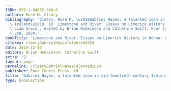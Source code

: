 ```yaml
---
ISBN: 978-1-84682-984-0
authors: Rose M. Cleary
bibliography: "Cleary, Rose M. \u2018Gabriel Hayes: A Talented Icon in Mid-Twentieth-Century\
  \ Ireland\u2019. In _Limestone and River: Essays on Limerick History in Honour of\
  \ Liam Irwin_, edited by Brian Hodkinson and Catherine Swift. Four Courts Press\
  \ Ltd, 2024."
bookTitle: 'Limestone and River: Essays on Limerick History in Honour of Liam Irwin'
citekey: clearyGabrielHayesTalented2024
date: 2024-12-13
editors: Brian Hodkinson, Catherine Swift
extra: '2'
layout: page
permalink: /clearyGabrielHayesTalented2024
publisher: Four Courts Press Ltd
title: 'Gabriel Hayes: a talented icon in mid-twentieth-century Ireland'
type: bookSection
---
```

